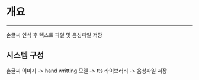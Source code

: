 # 개요
---------------------------
손글씨 인식 후 텍스트 파일 및 음성파일 저장

## 시스템 구성

손글씨 이미지 -> hand writting 모델 -> tts 라이브러리 -> 음성파일 저장


